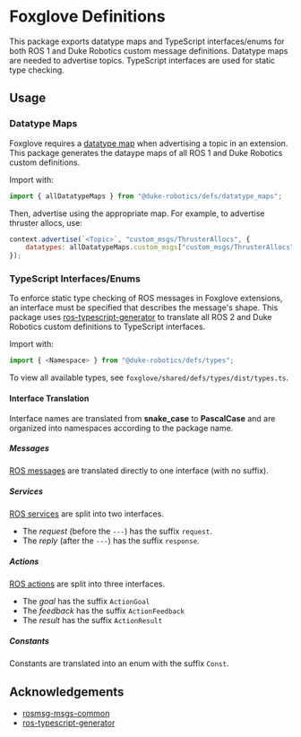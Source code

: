 # Foxglove Definitions
This package exports datatype maps and TypeScript interfaces/enums for both ROS 1 and Duke Robotics custom message definitions.
Datatype maps are needed to advertise topics. TypeScript interfaces are used for static type checking.

## Usage
### Datatype Maps
Foxglove requires a [datatype map](https://docs.foxglove.dev/docs/visualization/extensions/api/panel-api#native-ros-1)
when advertising a topic in an extension. This package generates the dataype maps of all ROS 1 and Duke Robotics custom definitions.

Import with:
```js
import { allDatatypeMaps } from "@duke-robotics/defs/datatype_maps";
```
Then, advertise using the appropriate map. For example, to advertise thruster allocs, use:
```js
context.advertise(`<Topic>`, "custom_msgs/ThrusterAllocs", {
    datatypes: allDatatypeMaps.custom_msgs["custom_msgs/ThrusterAllocs"],
});
```

### TypeScript Interfaces/Enums
To enforce static type checking of ROS messages in Foxglove extensions, an interface must be specified
that describes the message's shape. This package uses [ros-typescript-generator](https://github.com/Greenroom-Robotics/ros-typescript-generator) to translate all ROS 2 and Duke Robotics custom definitions
to TypeScript interfaces.

Import with:
```js
import { <Namespace> } from "@duke-robotics/defs/types";
```

To view all available types, see `foxglove/shared/defs/types/dist/types.ts`.

#### Interface Translation
Interface names are translated from **snake_case** to **PascalCase** and are organized into namespaces according to the package name.

##### Messages
[ROS messages](http://wiki.ros.org/msg) are translated directly to one interface (with no suffix).

##### Services
[ROS services](http://wiki.ros.org/Services) are split into two interfaces.
- The *request* (before the `---`) has the suffix `request`.
- The *reply* (after the `---`) has the suffix `response`.

##### Actions
[ROS actions](http://wiki.ros.org/actionlib) are split into three interfaces.
- The *goal* has the suffix `ActionGoal`
- The *feedback* has the suffix `ActionFeedback`
- The *result* has the suffix `ActionResult`

##### Constants
Constants are translated into an enum with the suffix `Const`.

## Acknowledgements
- [rosmsg-msgs-common](https://github.com/foxglove/rosmsg-msgs-common)
- [ros-typescript-generator](https://github.com/Greenroom-Robotics/ros-typescript-generator)
